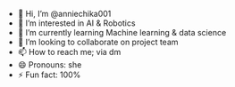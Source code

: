 - 👋 Hi, I’m @anniechika001
- 👀 I’m interested in AI & Robotics 
- 🌱 I’m currently learning Machine learning & data science 
- 💞️ I’m looking to collaborate on project team
- 📫 How to reach me; via dm
- 😄 Pronouns: she
- ⚡ Fun fact: 100%

<!---
anniechika001/anniechika001 is a ✨ special ✨ repository because its `README.md` (this file) appears on your GitHub profile.
You can click the Preview link to take a look at your changes.
--->
